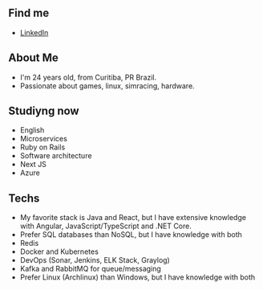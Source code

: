 ## Find me
- [LinkedIn](https://www.linkedin.com/in/joao-lambert/)

## About Me
- I'm 24 years old, from Curitiba, PR Brazil.
- Passionate about games, linux, simracing, hardware.

## Studiyng now
- English
- Microservices
- Ruby on Rails
- Software architecture
- Next JS
- Azure 

## Techs
- My favorite stack is Java and React, but I have extensive knowledge with Angular, JavaScript/TypeScript and .NET Core.
- Prefer SQL databases than NoSQL, but I have knowledge with both
- Redis
- Docker and Kubernetes
- DevOps (Sonar, Jenkins, ELK Stack, Graylog)
- Kafka and RabbitMQ for queue/messaging
- Prefer Linux (Archlinux) than Windows, but I have knowledge with both
